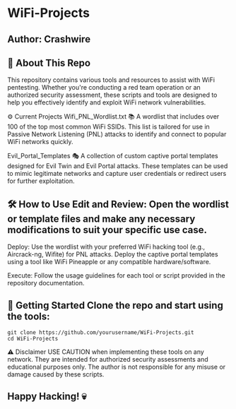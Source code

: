 # WiFi-Projects
Author: Crashwire
---
🎯 About This Repo
---
This repository contains various tools and resources to assist with WiFi pentesting. Whether you're conducting a red team operation or an authorized security assessment, these scripts and tools are designed to help you effectively identify and exploit WiFi network vulnerabilities.

⚙️ Current Projects
Wifi_PNL_Wordlist.txt 📚
A wordlist that includes over 100 of the top most common WiFi SSIDs. This list is tailored for use in Passive Network Listening (PNL) attacks to identify and connect to popular WiFi networks quickly.

Evil_Portal_Templates 🎭
A collection of custom captive portal templates designed for Evil Twin and Evil Portal attacks. These templates can be used to mimic legitimate networks and capture user credentials or redirect users for further exploitation.

🛠️ How to Use
Edit and Review: Open the wordlist or template files and make any necessary modifications to suit your specific use case.
---
Deploy: Use the wordlist with your preferred WiFi hacking tool (e.g., Aircrack-ng, Wifite) for PNL attacks. Deploy the captive portal templates using a tool like WiFi Pineapple or any compatible hardware/software.

Execute: Follow the usage guidelines for each tool or script provided in the repository documentation.

🚀 Getting Started
Clone the repo and start using the tools:
---
```
git clone https://github.com/yourusername/WiFi-Projects.git
cd WiFi-Projects
```
⚠️ Disclaimer
USE CAUTION when implementing these tools on any network. They are intended for authorized security assessments and educational purposes only. The author is not responsible for any misuse or damage caused by these scripts.

Happy Hacking! 💀
---
